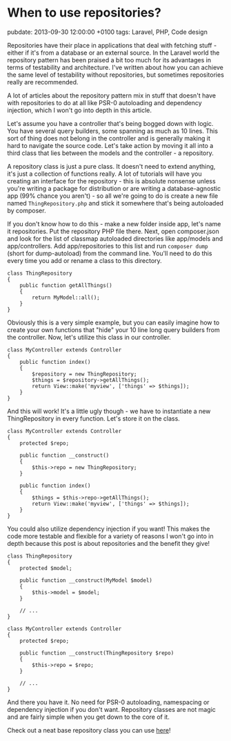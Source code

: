 # When to use repositories?
pubdate: 2013-09-30 12:00:00 +0100
tags: Laravel, PHP, Code design

Repositories have their place in applications that deal with fetching stuff - either if it's from a database or an external source. In the Laravel world the repository pattern has been praised a bit too much for its advantages in terms of testability and architecture. I've written about how you can achieve the same level of testability without repositories, but sometimes repositories really are recommended.

A lot of articles about the repository pattern mix in stuff that doesn't have with repositories to do at all like PSR-0 autoloading and dependency injection, which I won't go into depth in this article.

Let's assume you have a controller that's being bogged down with logic. You have several query builders, some spanning as much as 10 lines. This sort of thing does not belong in the controller and is generally making it hard to navigate the source code. Let's take action by moving it all into a third class that lies between the models and the controller - a repository.

A repository class is just a pure class. It doesn't need to extend anything, it's just a collection of functions really. A lot of tutorials will have you creating an interface for the repository - this is absolute nonsense unless you're writing a package for distribution or are writing a database-agnostic app (99% chance you aren't) - so all we're going to do is create a new file named `ThingRepository.php` and stick it somewhere that's being autoloaded by composer.

If you don't know how to do this - make a new folder inside app, let's name it repositories. Put the repository PHP file there. Next, open composer.json and look for the list of classmap autoloaded directories like app/models and app/controllers. Add app/repositories to this list and run `composer dump` (short for dump-autoload) from the command line. You'll need to do this every time you add or rename a class to this directory.

	class ThingRepository
	{
		public function getAllThings()
		{
			return MyModel::all();
		}
	}

Obviously this is a very simple example, but you can easily imagine how to create your own functions that "hide" your 10 line long query builders from the controller. Now, let's utilize this class in our controller.

	class MyController extends Controller
	{
		public function index()
		{
			$repository = new ThingRepository;
			$things = $repository->getAllThings();
			return View::make('myview', ['things' => $things]);
		}
	}

And this will work! It's a little ugly though - we have to instantiate a new ThingRepository in every function. Let's store it on the class.

	class MyController extends Controller
	{
		protected $repo;
	
		public function __construct()
		{
			$this->repo = new ThingRepository;
		}
	
		public function index()
		{
			$things = $this->repo->getAllThings();
			return View::make('myview', ['things' => $things]);
		}
	}

You could also utilize dependency injection if you want! This makes the code more testable and flexible for a variety of reasons I won't go into in depth because this post is about repositories and the benefit they give!

	class ThingRepository
	{
		protected $model;
		
		public function __construct(MyModel $model)
		{
			$this->model = $model;
		}
		
		// ...
	}
	
	class MyController extends Controller
	{
		protected $repo;
			
		public function __construct(ThingRepository $repo)
		{
			$this->repo = $repo;
		}
		
		// ...
	}

And there you have it. No need for PSR-0 autoloading, namespacing or dependency injection if you don't want. Repository classes are not magic and are fairly simple when you get down to the core of it.

Check out a neat base repository class you can use [here](https://github.com/anlutro/laravel-4-base/blob/master/src/anlutro/L4Base/EloquentRepository.php)!